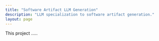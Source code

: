 ```yaml
---
title: "Software Artifact LLM Generation"
description: "LLM specialization to software artifact generation."
layout: page
---
```


This project .....
